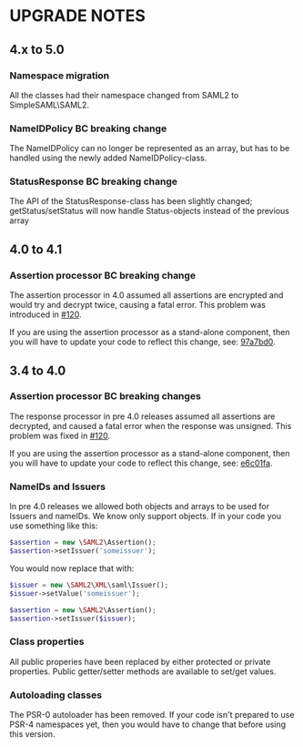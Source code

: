 # UPGRADE NOTES

## 4.x to 5.0

### Namespace migration

All the classes had their namespace changed from SAML2 to SimpleSAML\SAML2.

### NameIDPolicy BC breaking change

The NameIDPolicy can no longer be represented as an array, but has to be handled using
the newly added NameIDPolicy-class.

### StatusResponse BC breaking change

The API of the StatusResponse-class has been slightly changed; getStatus/setStatus will now handle Status-objects
instead of the previous array

## 4.0 to 4.1

### Assertion processor BC breaking change

The assertion processor in 4.0 assumed all assertions are encrypted and would try and decrypt twice, causing a fatal error.
This problem was introduced in [#120](https://github.com/simplesamlphp/saml2/pull/120).

If you are using the assertion processor as a stand-alone component, then you will have to update your code to reflect this
change, see: [97a7bd0](https://github.com/simplesamlphp/saml2/commit/97a7bd0be4865617048e1ea92aa0b55df488fe4a).

## 3.4 to 4.0

### Assertion processor BC breaking changes

The response processor in pre 4.0 releases assumed all assertions are decrypted, and caused a fatal error when the response was unsigned.
This problem was fixed in [#120](https://github.com/simplesamlphp/saml2/pull/120).

If you are using the assertion processor as a stand-alone component, then you will have to update your code to reflect this
change, see: [e6c01fa](https://github.com/simplesamlphp/saml2/commit/e6c01fa9b0e815682e24916f03a84d245480c4a0).

### NameIDs and Issuers

In pre 4.0 releases we allowed both objects and arrays to be used for Issuers and nameIDs. We know only support objects.
If in your code you use something like this:

```php
$assertion = new \SAML2\Assertion();
$assertion->setIssuer('someissuer');
```

You would now replace that with:

```php
$issuer = new \SAML2\XML\saml\Issuer();
$issuer->setValue('someissuer');

$assertion = new \SAML2\Assertion();
$assertion->setIssuer($issuer);
```

### Class properties

All public properies have been replaced by either protected or private properties.
Public getter/setter methods are available to set/get values.

### Autoloading classes

The PSR-0 autoloader has been removed. If your code isn't prepared to use PSR-4 namespaces yet, then you would have to change that before using this version.
